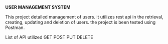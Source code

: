 **USER MANAGEMENT SYSTEM**

This project detailed management of users. it utilizes rest api in the retrieval, creating, updating and deletion of users. the project is been tested using Postman.


List of API utilized
GET
POST
PUT
DELETE
